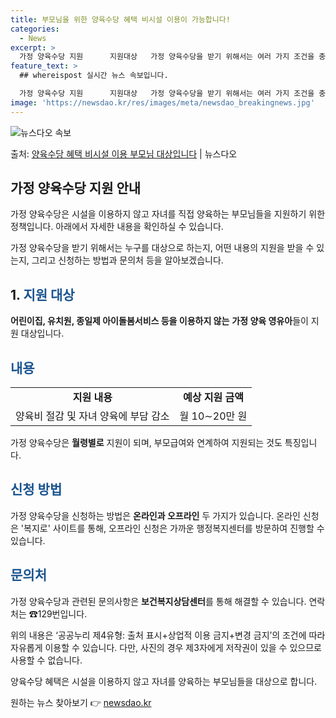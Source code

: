 ```yaml
---
title: 부모님을 위한 양육수당 혜택 비시설 이용이 가능합니다!
categories:
  - News
excerpt: >
  가정 양육수당 지원      지원대상   가정 양육수당을 받기 위해서는 여러 가지 조건을 충족해야 합니다. …
feature_text: >
  ## whereispost 실시간 뉴스 속보입니다.

  가정 양육수당 지원      지원대상   가정 양육수당을 받기 위해서는 여러 가지 조건을 충족해야 합니다. …
image: 'https://newsdao.kr/res/images/meta/newsdao_breakingnews.jpg'
---
```


![뉴스다오 속보](https://newsdao.kr/res/images/meta/newsdao_breakingnews.jpg)

<p>출처: <a href="https://newsdao.kr/4099" rel="dofollow">양육수당 혜택 비시설 이용 부모님 대상입니다</a> | 뉴스다오</p>

<h2 data-ke-size="size26">가정 양육수당 지원 안내</h2>

가정 양육수당은 시설을 이용하지 않고 자녀를 직접 양육하는 부모님들을 지원하기 위한 정책입니다. 아래에서 자세한 내용을 확인하실 수 있습니다.

<p data-ke-size="size16">
가정 양육수당을 받기 위해서는 누구를 대상으로 하는지, 어떤 내용의 지원을 받을 수 있는지, 그리고 신청하는 방법과 문의처 등을 알아보겠습니다.
</p>

<h2 data-ke-size="size24">1. <span style="color: #1a5490;">지원 대상</span></h2>

<p data-ke-size="size16">
<b>어린이집, 유치원, 종일제 아이돌봄서비스 등을 이용하지 않는</b> <b>가정 양육 영유아</b>들이 지원 대상입니다.
</p>

<h2 data-ke-size="size24"><span style="color: #1a5490;">내용</span></h2>
<table>
	<tr>
		<td style="text-align: center; height: 17px;"><b>지원 내용</b></td>
		<td style="text-align: center; height: 17px;"><b>예상 지원 금액</b></td>
	</tr>
	<tr>
		<td style="text-align: center; height: 17px;">양육비 절감 및 자녀 양육에 부담 감소</td>
		<td style="text-align: center; height: 17px;">월 10∼20만 원</td>
	</tr>
</table>

<p data-ke-size="size16">
가정 양육수당은 <b>월령별로</b> 지원이 되며, 부모급여와 연계하여 지원되는 것도 특징입니다.
</p>

<h2 data-ke-size="size24"><span style="color: #1a5490;">신청 방법</span></h2>

<p data-ke-size="size16">
가정 양육수당을 신청하는 방법은 <b>온라인과 오프라인</b> 두 가지가 있습니다. 온라인 신청은 '복지로' 사이트를 통해, 오프라인 신청은 가까운 행정복지센터를 방문하여 진행할 수 있습니다.
</p>

<h2 data-ke-size="size24"><span style="color: #1a5490;">문의처</span></h2>

<p data-ke-size="size16">
가정 양육수당과 관련된 문의사항은 <b>보건복지상담센터</b>를 통해 해결할 수 있습니다. 연락처는 ☎129번입니다.
</p>

<p data-ke-size="size16">
위의 내용은 ‘공공누리 제4유형: 출처 표시+상업적 이용 금지+변경 금지’의 조건에 따라 자유롭게 이용할 수 있습니다. 다만, 사진의 경우 제3자에게 저작권이 있을 수 있으므로 사용할 수 없습니다.
</p>

<p data-ke-size="size16">
양육수당 혜택은 시설을 이용하지 않고 자녀를 양육하는 부모님들을 대상으로 합니다.
</p> 

원하는 뉴스 찾아보기 👉 <a href="https://newsdao.kr" rel="dofollow">newsdao.kr</a>



